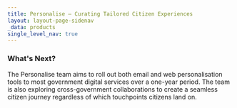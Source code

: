 ```yaml
---
title: Personalise – Curating Tailored Citizen Experiences
layout: layout-page-sidenav
_data: products
single_level_nav: true
---
```


### What's Next?

The Personalise team aims to roll out both email and web personalisation tools to most government digital services over a one-year period. The team is also exploring cross-government collaborations to create a seamless citizen journey regardless of which touchpoints citizens land on.
